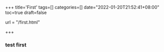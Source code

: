 +++
title='First'
tags=[]
categories=[]
date="2022-01-20T21:52:41+08:00"
toc=true
draft=false

url = "/first.html"

+++


### test first
